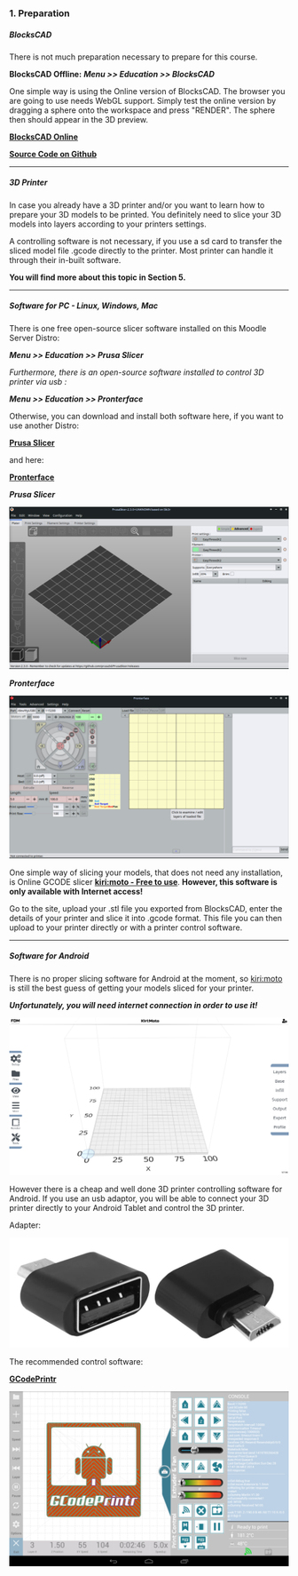 ### 1. Preparation

##### **BlocksCAD**

There is not much preparation necessary to prepare for this course.

**BlocksCAD Offline:** ***Menu >> Education >> BlocksCAD***

One simple way is using the Online version of BlocksCAD. The browser you are going to use needs WebGL support. Simply test the online version by dragging a sphere onto the workspace and press "RENDER". The sphere then should appear in the 3D preview.

**[BlocksCAD Online](https://www.blockscad3d.com/editor/)**

**[Source Code on Github](https://github.com/einsteinsworkshop/blockscad)**

---

##### **3D Printer**

In case you already have a 3D printer and/or you want to learn how to prepare your 3D models to be printed. You definitely need to slice your 3D models into layers according to your printers settings.

A controlling software is not necessary, if you use a sd card to transfer the sliced model file .gcode directly to the printer. Most printer can handle it through their in-built software.

**You will find more about this topic in Section 5.**

---

##### **Software for PC - Linux, Windows, Mac**

There is one free open-source slicer software installed on this Moodle Server Distro:

***Menu >> Education >> Prusa Slicer***

*Furthermore, there is an open-source software installed to control 3D printer via usb :*

***Menu >> Education >> Pronterface***

Otherwise, you can download and install both software here, if you want to use another Distro:

**[Prusa Slicer](http://www.prusa3d.com/page/prusaslicer_424/)**

and here:

**[Pronterface](https://www.pronterface.com/)**

***Prusa Slicer***

![](files/Screenshot_2024-09-04_16-38-08.png)

***Pronterface***

![](files/pronterface_1.png)

One simple way of slicing your models, that does not need any installation, is Online GCODE slicer **[kiri:moto - Free to use](https://grid.space/kiri/)**. **However, this software is only available with Internet access!**

Go to the site, upload your .stl file you exported from BlocksCAD, enter the details of your printer and slice it into .gcode format. This file you can then upload to your printer directly or with a printer control software.

---

##### **Software for Android**

There is no proper slicing software for Android at the moment, so [kiri:moto](https://grid.space/kiri/) is still the best guess of getting your models sliced for your printer.

***Unfortunately, you will need internet connection in order to use it!***

![](files/kirimoto.png)

However there is a cheap and well done 3D printer controlling software for Android. If you use an usb adaptor, you will be able to connect your 3D printer directly to your Android Tablet and control the 3D printer.

Adapter:

![](files/OTG_USB_Adapter.jpg)

The recommended control software:

**[GCodePrintr](http://play.google.com/store/apps/details?id=de.dietzm.gcodesimulatorprinter&hl=en_US&gl=US)**

![](files/gcodeprintr.png)